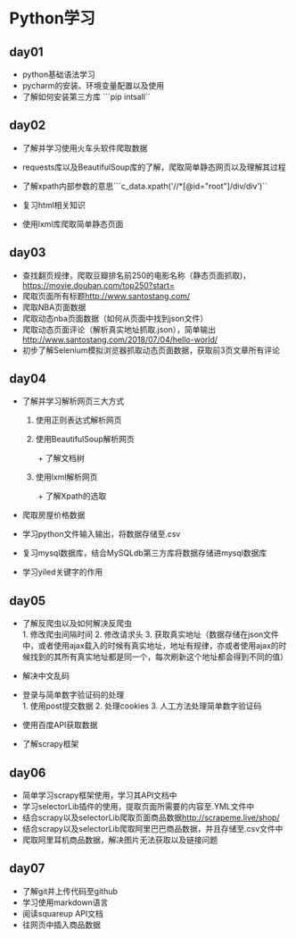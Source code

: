 # Python学习  

## day01

* python基础语法学习   
* pycharm的安装、环境变量配置以及使用  
* 了解如何安装第三方库 ```pip intsall``

## day02  

* 了解并学习使用火车头软件爬取数据

* requests库以及BeautifulSoup库的了解，爬取简单静态网页以及理解其过程
* 了解xpath内部参数的意思```c_data.xpath('//*[@id="root"]/div/div')``
* 复习html相关知识
* 使用lxml库爬取简单静态页面

## day03  

* 查找翻页规律，爬取豆瓣排名前250的电影名称（静态页面抓取)，<https://movie.douban.com/top250?start=>
* 爬取页面所有标题<http://www.santostang.com/>
* 爬取NBA页面数据
* 爬取动态nba页面数据（如何从页面中找到json文件）  
* 爬取动态页面评论（解析真实地址抓取.json），简单输出<http://www.santostang.com/2018/07/04/hello-world/>
* 初步了解Selenium模拟浏览器抓取动态页面数据，获取前3页文章所有评论

## day04  

* 了解并学习解析网页三大方式  

     1. 使用正则表达式解析网页  

     2. 使用BeautifulSoup解析网页  

        ​    + 了解文档树

     3. 使用lxml解析网页  

        ​    + 了解Xpath的选取

* 爬取房屋价格数据  
* 学习python文件输入输出，将数据存储至.csv  
* 复习mysql数据库，结合MySQLdb第三方库将数据存储进mysql数据库
* 学习yiled关键字的作用

## day05  

* 了解反爬虫以及如何解决反爬虫  
         1. 修改爬虫间隔时间
         2. 修改请求头
         3. 获取真实地址（数据存储在json文件中，或者使用ajax载入的时候有真实地址，地址有规律，亦或者使用ajax的时候找到的其所有真实地址都是同一个，每次刷新这个地址都会得到不同的值）

* 解决中文乱码  
* 登录与简单数字验证码的处理  
         1. 使用post提交数据
         2. 处理cookies
         3. 人工方法处理简单数字验证码  

* 使用百度API获取数据  
* 了解scrapy框架

## day06  

* 简单学习scrapy框架使用，学习其API文档中  
* 学习selectorLib插件的使用，提取页面所需要的内容至.YML文件中
* 结合scrapy以及selectorLib爬取页面商品数据<http://scrapeme.live/shop/>
* 结合scrapy以及selectorLib爬取阿里巴巴商品数据，并且存储至.csv文件中
* 爬取阿里耳机商品数据，解决图片无法获取以及链接问题

## day07 

* 了解git并上传代码至github  
* 学习使用markdown语言
* 阅读squareup API文档
* 往网页中插入商品数据
